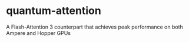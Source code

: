 # quantum-attention
A Flash-Attention 3 counterpart that achieves peak performance on both Ampere and Hopper GPUs

